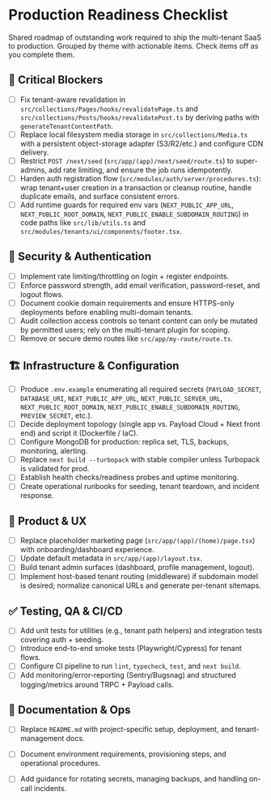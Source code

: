 # Production Readiness Checklist

Shared roadmap of outstanding work required to ship the multi-tenant SaaS to production. Grouped by theme with actionable items. Check items off as you complete them.

## 🔴 Critical Blockers

- [ ] Fix tenant-aware revalidation in `src/collections/Pages/hooks/revalidatePage.ts` and `src/collections/Posts/hooks/revalidatePost.ts` by deriving paths with `generateTenantContentPath`.
- [ ] Replace local filesystem media storage in `src/collections/Media.ts` with a persistent object-storage adapter (S3/R2/etc.) and configure CDN delivery.
- [ ] Restrict `POST /next/seed` (`src/app/(app)/next/seed/route.ts`) to super-admins, add rate limiting, and ensure the job runs idempotently.
- [ ] Harden auth registration flow (`src/modules/auth/server/procedures.ts`): wrap tenant+user creation in a transaction or cleanup routine, handle duplicate emails, and surface consistent errors.
- [ ] Add runtime guards for required env vars (`NEXT_PUBLIC_APP_URL`, `NEXT_PUBLIC_ROOT_DOMAIN`, `NEXT_PUBLIC_ENABLE_SUBDOMAIN_ROUTING`) in code paths like `src/lib/utils.ts` and `src/modules/tenants/ui/components/footer.tsx`.

## 🔐 Security & Authentication

- [ ] Implement rate limiting/throttling on login + register endpoints.
- [ ] Enforce password strength, add email verification, password-reset, and logout flows.
- [ ] Document cookie domain requirements and ensure HTTPS-only deployments before enabling multi-domain tenants.
- [ ] Audit collection access controls so tenant content can only be mutated by permitted users; rely on the multi-tenant plugin for scoping.
- [ ] Remove or secure demo routes like `src/app/my-route/route.ts`.

## 🏗️ Infrastructure & Configuration

- [ ] Produce `.env.example` enumerating all required secrets (`PAYLOAD_SECRET`, `DATABASE_URI`, `NEXT_PUBLIC_APP_URL`, `NEXT_PUBLIC_SERVER_URL`, `NEXT_PUBLIC_ROOT_DOMAIN`, `NEXT_PUBLIC_ENABLE_SUBDOMAIN_ROUTING`, `PREVIEW_SECRET`, etc.).
- [ ] Decide deployment topology (single app vs. Payload Cloud + Next front end) and script it (Dockerfile / IaC).
- [ ] Configure MongoDB for production: replica set, TLS, backups, monitoring, alerting.
- [ ] Replace `next build --turbopack` with stable compiler unless Turbopack is validated for prod.
- [ ] Establish health checks/readiness probes and uptime monitoring.
- [ ] Create operational runbooks for seeding, tenant teardown, and incident response.

## 🧭 Product & UX

- [ ] Replace placeholder marketing page (`src/app/(app)/(home)/page.tsx`) with onboarding/dashboard experience.
- [ ] Update default metadata in `src/app/(app)/layout.tsx`.
- [ ] Build tenant admin surfaces (dashboard, profile management, logout).
- [ ] Implement host-based tenant routing (middleware) if subdomain model is desired; normalize canonical URLs and generate per-tenant sitemaps.

## ✅ Testing, QA & CI/CD

- [ ] Add unit tests for utilities (e.g., tenant path helpers) and integration tests covering auth + seeding.
- [ ] Introduce end-to-end smoke tests (Playwright/Cypress) for tenant flows.
- [ ] Configure CI pipeline to run `lint`, `typecheck`, `test`, and `next build`.
- [ ] Add monitoring/error-reporting (Sentry/Bugsnag) and structured logging/metrics around TRPC + Payload calls.

## 📝 Documentation & Ops

- [ ] Replace `README.md` with project-specific setup, deployment, and tenant-management docs.
- [ ] Document environment requirements, provisioning steps, and operational procedures.
- [ ] Add guidance for rotating secrets, managing backups, and handling on-call incidents.

